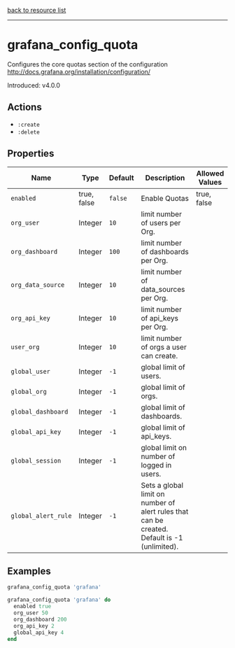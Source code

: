 [back to resource list](https://github.com/sous-chefs/grafana#resources)

---

# grafana_config_quota

Configures the core quotas section of the configuration <http://docs.grafana.org/installation/configuration/>

Introduced: v4.0.0

## Actions

- `:create`
- `:delete`

## Properties

| Name                | Type        | Default | Description                                                                                  | Allowed Values |
| ------------------- | ----------- | ------- | -------------------------------------------------------------------------------------------- | -------------- |
| `enabled`           | true, false | `false` | Enable Quotas                                                                                | true, false    |
| `org_user`          | Integer     | `10`    | limit number of users per Org.                                                               |                |
| `org_dashboard`     | Integer     | `100`   | limit number of dashboards per Org.                                                          |                |
| `org_data_source`   | Integer     | `10`    | limit number of data_sources per Org.                                                        |                |
| `org_api_key`       | Integer     | `10`    | limit number of api_keys per Org.                                                            |                |
| `user_org`          | Integer     | `10`    | limit number of orgs a user can create.                                                      |                |
| `global_user`       | Integer     | `-1`    | global limit of users.                                                                       |                |
| `global_org`        | Integer     | `-1`    | global limit of orgs.                                                                        |                |
| `global_dashboard`  | Integer     | `-1`    | global limit of dashboards.                                                                  |                |
| `global_api_key`    | Integer     | `-1`    | global limit of api_keys.                                                                    |                |
| `global_session`    | Integer     | `-1`    | global limit on number of logged in users.                                                   |                |
| `global_alert_rule` | Integer     | `-1`    | Sets a global limit on number of alert rules that can be created. Default is -1 (unlimited). |                |

## Examples

```ruby
grafana_config_quota 'grafana'
```

```ruby
grafana_config_quota 'grafana' do
  enabled true
  org_user 50
  org_dashboard 200
  org_api_key 2
  global_api_key 4
end
```
